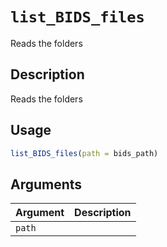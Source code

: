 # `list_BIDS_files`

Reads the folders


## Description

Reads the folders


## Usage

```r
list_BIDS_files(path = bids_path)
```


## Arguments

Argument      |Description
------------- |----------------
`path`     |     


